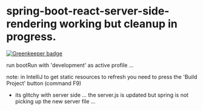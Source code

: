 # spring-boot-react-server-side-rendering working but cleanup in progress.

[![Greenkeeper badge](https://badges.greenkeeper.io/mstruensee/spring-boot-react-server-side-rendering.svg)](https://greenkeeper.io/)

run bootRun with 'development' as active profile ...

note: in IntelliJ to get static resources to refresh you need to press the 'Build Project' button (command F9)
 - its glitchy with server side ... the server.js is updated but spring is not picking up the new server file ...